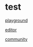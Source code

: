 # test
[playground](https://dirkncl.github.io/Latex2jsPlayground/)

[editor](https://dirkncl.github.io/Latex2jsPlayground/editor.html)

[community](https://dirkncl.github.io/Latex2jsPlayground/community/graph.html)
